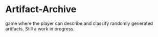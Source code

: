 # Artifact-Archive
game where the player can describe and classify randomly generated artifacts. Still a work in progress.
